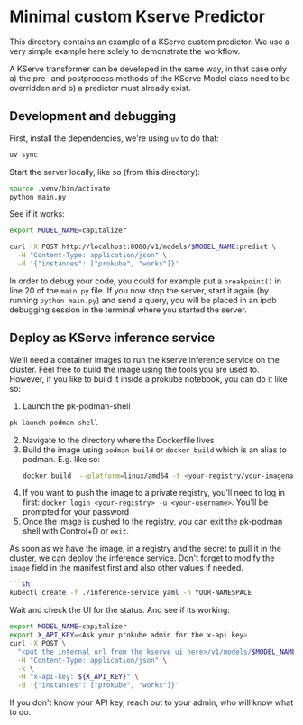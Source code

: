 # Minimal custom Kserve Predictor

This directory contains an example of a KServe custom predictor.
We use a very simple example here solely to demonstrate the
workflow.

A KServe transformer can be developed in the same way,
in that case only a) the pre- and postprocess methods of the KServe Model
class need to be overridden and b) a predictor must already exist.

## Development and debugging

First, install the dependencies, we're using `uv` to do that:
```sh
uv sync
```
 
Start the server locally, like so (from this directory):
 
```sh
source .venv/bin/activate
python main.py
```
 
See if it works:
```sh
export MODEL_NAME=capitalizer

curl -X POST http://localhost:8080/v1/models/$MODEL_NAME:predict \
  -H "Content-Type: application/json" \
  -d '{"instances": ["prokube", "works"]}'
```
In order to debug your code, you could for example put a `breakpoint()` in line 20 of the `main.py` file.
If you now stop the server, start it again (by running `python
main.py`) and send a query, you will be placed in an ipdb debugging session
in the terminal where you started the server.

## Deploy as KServe inference service
We'll need a container images to run the kserve inference service on the cluster.
Feel free to build the image using the tools you are used to.
However, if you like to build it inside a prokube notebook, you can do it like
so:
1. Launch the pk-podman-shell
```sh
pk-launch-podman-shell
```
2. Navigate to the directory where the Dockerfile lives
3. Build the image using `podman build` or `docker build` which is an alias to
   podman. E.g. like so:
   ```sh
   docker build  --platform=linux/amd64 -t <your-registry/your-imagename:your-tag> .
   ```
4. If you want to push the image to a private registry, you'll need to log in
   first: `docker login <your-registry> -u <your-username>`. You'll be prompted for your
password
5. Once the image is pushed to the registry, you can exit the pk-podman shell with
   Control+D or `exit`.
 
As soon as we have the image, in a registry and the secret to pull it in the
cluster, we can deploy the inference service. Don't forget to modify the
`image` field in the manifest first and also other values if needed.

```sh
```sh
kubectl create -f ./inference-service.yaml -n YOUR-NAMESPACE
```
 
 
Wait and check the UI for the status. And see if its working:
```sh
export MODEL_NAME=capitalizer
export X_API_KEY=<Ask your prokube admin for the x-api key>
curl -X POST \
  "<put the internal url from the kserve ui here>/v1/models/$MODEL_NAME:predict" \
  -H "Content-Type: application/json" \
  -k \
  -H "x-api-key: ${X_API_KEY}" \
  -d '{"instances": ["prokube", "works"]}'
```

If you don't know your API key, reach out to your admin, who will know what to do.

